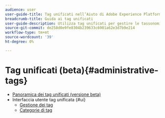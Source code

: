 ```yaml
---
audience: user
user-guide-title: Tag unificati nell’Aiuto di Adobe Experience Platform
breadcrumb-title: Guida ai tag unificati
user-guide-description: Utilizza tag unificati per gestire le tassonomie dei metadati. Scopri come creare categorie di tag e tag.
source-git-commit: de258d0e9fe8304b239633c6901a62e3d7b9e214
workflow-type: tm+mt
source-wordcount: '39'
ht-degree: 0%

---
```



# Tag unificati (beta){#administrative-tags}

* [Panoramica dei tag unificati (versione beta)](overview.md)
* Interfaccia utente tag unificata {#ui}
   * [Gestione dei tag](ui/managing-tags.md)
   * [Categorie di tag](ui/tags-categories.md)
